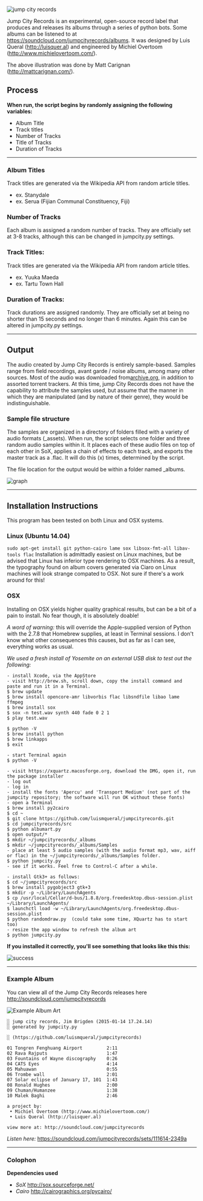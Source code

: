 ![jump city records](http://i.imgur.com/jgJVyBk.png)

Jump City Records is an experimental, open-source record label that produces and releases its albums through a series of python bots. Some albums can be listened to at https://soundcloud.com/jumpcityrecords/albums. It was designed by Luis Queral (http://luisquer.al) and engineered by Michiel Overtoom (http://www.michielovertoom.com/).

The above illustration was done by Matt Carignan (http://mattcarignan.com/).

## Process

**When run, the script begins by randomly assigning the 
following variables:**
* Album Title
* Track titles
* Number of Tracks
* Title of Tracks
* Duration of Tracks

***

### Album Titles
Track titles are generated via the Wikipedia API from random article titles.
* ex. Stanydale
* ex. Serua (Fijian Communal Constituency, Fiji)

### Number of Tracks
Each album is assigned a random number of tracks. They are officially set at 3-8 tracks, although this can be changed in jumpcity.py settings.

### Track Titles:
Track titles are generated via the Wikipedia API from random article titles.
* ex. Yuuka Maeda
* ex. Tartu Town Hall

### Duration of Tracks:
Track durations are assigned randomly. They are officially set at being no shorter than 15 seconds and no longer than 6 minutes. Again this can be altered in jumpcity.py settings.

***

## Output
The audio created by Jump City Records is entirely sample-based. Samples range from field recordings, avant garde / noise albums, among many other sources. Most of the audio was downloaded from[archive.org](archive.org), in addition to assorted torrent trackers. At this time, jump City Records does not have the capability to attribute the samples used, but assume that the manner in which they are manipulated (and by nature of their genre), they would be indistinguishable.

### Sample file structure
The samples are organized in a directory of folders filled with a variety of audio formats (_assets). When run, the script selects one folder and three random 
audio samples within it. It places each of these audio files on top of each other in SoX, applies a chain of effects to each track, and exports the master track as a .flac. It will do this (x) times, determined by the script.

The file location for the output would be within a folder named _albums.

![graph](http://i.imgur.com/15q5w2M.png)

***

## Installation Instructions
This program has been tested on both Linux and OSX systems.

### Linux (Ubuntu 14.04)
```sudo apt-get install git python-cairo lame sox libsox-fmt-all libav-tools flac```
Installation is admittadly easiest on Linux machines, but be advised that Linux has inferior type rendering to OSX machines. As a result, the typography found on album covers generated via Ciaro on Linux machines will look strange compated to OSX. Not sure if there's a work around for this!

###  OSX
Installing on OSX yields higher quality graphical results, but can be a bit of a pain to install. No fear though, it is absolutely doable!

*A word of warning:* this will override the Apple-supplied version of Python with the 2.7.8 that Homebrew supplies, at least in Terminal sessions. I don't know what other consequences this causes, but as far as I can see, everything works as usual.

*We used a fresh install of Yosemite on an external USB disk to test out the following:*

```
- install Xcode, via the AppStore
- visit http://brew.sh, scroll down, copy the install command and paste and run it in a Terminal.
$ brew update
$ brew install opencore-amr libvorbis flac libsndfile libao lame ffmpeg
$ brew install sox
$ sox -n test.wav synth 440 fade 0 2 1
$ play test.wav

$ python -V
$ brew install python
$ brew linkapps
$ exit

- start Terminal again
$ python -V

- visit https://xquartz.macosforge.org, download the DMG, open it, run the package installer
- log out
- log in
- install the fonts 'Apercu' and 'Transport Medium' (not part of the jumpcity repository; the software will run OK without these fonts)
- open a Terminal
$ brew install py2cairo
$ cd ~
$ git clone https://github.com/luismqueral/jumpcityrecords.git
$ cd jumpcityrecords/src
$ python albumart.py
$ open output/*
$ mkdir ~/jumpcityrecords/_albums
$ mkdir ~/jumpcityrecords/_albums/Samples
- place at least 5 audio samples (with the audio format mp3, wav, aiff or flac) in the ~/jumpcityrecords/_albums/Samples folder.
$ python jumpcity.py
- see if it works. Feel free to Control-C after a while.

- install Gtk3+ as follows:
$ cd ~/jumpcityrecords/src
$ brew install pygobject3 gtk+3
$ mkdir -p ~/Library/LaunchAgents
$ cp /usr/local/Cellar/d-bus/1.8.8/org.freedesktop.dbus-session.plist ~/Library/LaunchAgents/
$ launchctl load -w ~/Library/LaunchAgents/org.freedesktop.dbus-session.plist
$ python randomdraw.py  (could take some time, XQuartz has to start too)
- resize the app window to refresh the album art
$ python jumpcity.py
```
**If you installed it correctly, you'll see something that looks like this this:**

![success](http://i.imgur.com/sbBhW11.gif)

***

### Example Album
You can view all of the Jump City Records releases here http://soundcloud.com/jumpcityrecords

![Example Album Art](http://i.imgur.com/75DspsO.png)

```
░ jump city records, Jim Brigden (2015-01-14 17.24.14)
░ generated by jumpcity.py

░ (https://github.com/luismqueral/jumpcityrecords)

01 Tongren Fenghuang Airport         2:11
02 Rava Rajputs                      1:47
03 Fountains of Wayne discography    0:26
04 CATS Eyes                         4:14
05 Mahuawan                          0:55
06 Trombe wall                       2:01
07 Solar eclipse of January 17, 101  1:43
08 Ronald Hughes                     2:00
09 Chuman/Humanzee                   1:38
10 Malek Baghi                       2:46

a project by:
 • Michiel Overtoom (http://www.michielovertoom.com/)
 • Luis Queral (http://luisquer.al)

view more at: http://soundcloud.com/jumpcityrecords
```

*Listen here:* https://soundcloud.com/jumpcityrecords/sets/111614-2349a

***

### Colophon

**Dependencies used**
- *SoX* http://sox.sourceforge.net/
- *Cairo* http://cairographics.org/pycairo/
 



